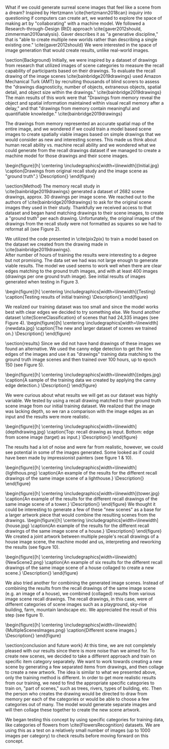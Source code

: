 What if we could generate surreal scene images that feel like a scene from a dream? Inspired by Hertzmann \cite{hertzmann2018can} inquiry into questioning if computers can create art, we wanted to explore the space of making art by "collaborating" with a machine model. We followed a Research-through-Design (RtD) approach \cite{gaver2012should, zimmerman2010analysis}. Gaver describes it as "a generative discipline," that is "able to create multiple new worlds rather than describing a single existing one." \cite{gaver2012should} We were interested in the space of image generation that would create results, unlike real-world images. 

\section{Background}
Initially, we were inspired by a dataset of drawings from research that utilized images of scene categories to measure the recall capability of participants based on their drawings. To evaluate the recall drawing of the image scenes \cite{bainbridge2019drawings} used Amazon Mechanical Turk (AMT) by recruiting thousands of blind scorers to assess the "drawings diagnosticity, number of objects, extraneous objects, spatial detail, and object size within the drawings." \cite{bainbridge2019drawings} The main results of this work were that "Drawings from memory reveal the object and spatial information maintained within visual recall memory after a delay," and that "drawings from memory contain meaningful and quantifiable knowledge." \cite{bainbridge2019drawings}

The drawings from memory represented an accurate spatial map of the entire image, and we wondered if we could train a model based scene images to create spatially viable images based on simple drawings that we would consider as new and interesting scenes. This made us think about human recall ability vs. machine recall ability and we wondered what we could generate from the recall drawings dataset if we managed to create a machine model for those drawings and their scene images. 


\begin{figure}[h]
  \centering
  \includegraphics[width=\linewidth]{Initial.jpg}
  \caption{Drawings from original recall study and the image scene as "ground truth".}
  \Description{}
\end{figure} 
			
\section{Method}
The memory recall study in \cite{bainbridge2019drawings} generated a dataset of 2682 scene drawings, approx. 30 drawings per image scene. We reached out to the authors of \cite{bainbridge2019drawings} to ask for the original scene images they used in their study. Thankfully we received access to that dataset and began hand matching drawings to their scene images, to create a "ground truth" per each drawing. Unfortunately, the original images of the drawings from the recall study were not formatted as squares so we had to reformat all (see Figure 2).  

We utilized the code presented in \cite{pix2pix} to train a model based on the dataset we created from the drawing made in \cite{bainbridge2019drawings}.  
After <fill in Ran> number of hours of training the results were interesting to a degree but not promising. The data set we had was not large enough to generate viable results.
The model we used seems to work well when there are clear edges matching to the ground truth images, and with at least 400 images (drawings per one ground truth image).
See initial results of images generated when testing in Figure 3.

\begin{figure}[h]
  \centering
  \includegraphics[width=\linewidth]{Testing}
  \caption{Testing results of initial training}
  \Description{}
\end{figure}

We realized our training dataset was too small and since the model works best with clear edges we decided to try something else. We found another dataset \cite{SceneClassification} of scenes that had 24,335 images (see Figure 4). 
\begin{figure}[h]
  \centering
  \includegraphics[width=\linewidth]{newdata.jpg}
  \caption{The new and larger dataset of scenes we trained on.}
  \Description{}
\end{figure}

\section{results}
Since we did not have hand drawings of these images we found an alternative. We used the canny edge detection to get the line edges of the images and use it as "drawings" training data matching to the ground truth image scenes and then trained over 100 hours, up to epoch 150 (see Figure 5). 

\begin{figure}[h]
  \centering
  \includegraphics[width=\linewidth]{edges.jpg}
  \caption{A sample of the training data we created by applying the canny edge detection.}
  \Description{}
\end{figure}

We were curious about what results we will get as our dataset was highly variable. We tested by using a recall drawing matched to their ground truth scene image from our initial training dataset. We realized that the image was lacking depth, so we ran a comparison with the image edges as an input and the results were more realistic.

\begin{figure}[h]
  \centering
  \includegraphics[width=\linewidth]{depthdrawing.jpg}
  \caption{Top: recall drawing as input. Bottom: edge from scene image (target) as input.}
  \Description{}
\end{figure}

The results had a lot of noise and were far from realistic, however, we could see potential in some of the images generated. Some looked as if could have been made by impressionist painters (see figure 1 & 10). 

\begin{figure}[h]
  \centering
  \includegraphics[width=\linewidth]{lighthous.png}
  \caption{An example of the results for the different recall drawings of the same image scene of a lighthouse.}
  \Description{}
\end{figure}

\begin{figure}[h]
  \centering
  \includegraphics[width=\linewidth]{tower.jpg}
  \caption{An example of the results for the different recall drawings of the same image scene of a tower.}
  \Description{}
\end{figure}
We thought it could be interesting to generate a few of these "new scenes" as a base for a larger artwork piece that would combine the resulting scenes from the drawings. 
\begin{figure}[h]
  \centering
  \includegraphics[width=\linewidth]{house.jpg}
  \caption{An example of the results for the different recall drawings of the same image scene of a house.}
  \Description{}
\end{figure}
We created a joint artwork between multiple people's recall drawings of a house image scene, the machine model and us, interpreting and reworking the results (see figure 10).  

\begin{figure}[h]
  \centering
  \includegraphics[width=\linewidth]{NewScene2.png}
  \caption{An example of six results for the different recall drawings of the same image scene of a house collaged to create a new scene.}
  \Description{}
\end{figure}

We also tried another for combining the generated image scenes. Instead of combining the results from the recall drawings of the same image scene (e.g. an image of a house), we combined (collaged) results from various image scene recall drawings. The recall drawings, in this case, were of different categories of scene images such as a playground, sky-rise building, farm, mountain landscape etc. We appreciated the result of this step (see figure 1). 

\begin{figure}[h]
  \centering
  \includegraphics[width=\linewidth]{MultipleScenesImages.png}
  \caption{Different scene images.}
  \Description{}
\end{figure}

\section{conclusion and future work}
At this time, we are not completely pleased with our results since there is more noise than we aimed for. To create new scenes, we decided to take a different approach and train on specific item category separately. We want to work towards creating a new scene by generating a few separated items from drawings, and then collage to create a new artwork. The idea is similar to what we presented above, only the training method is different. In order to get more realistic results from our training, we need to find the appropriate specific categories to train on, "part of scenes," such as trees, rivers, types of building, etc. Then the person who creates the drawing would be directed to draw from memory per each of the categories or would be able to choose a few categories out of many. The model would generate separate images and will then collage these together to create the new scene artwork. 

We began testing this concept by using specific categories for training data, like categories of flowers from \cite{FlowersRecognition} datasets. We are using this as a test on a relatively small number of images (up to 1000 images per category) to check results before moving forward on this concept. 
